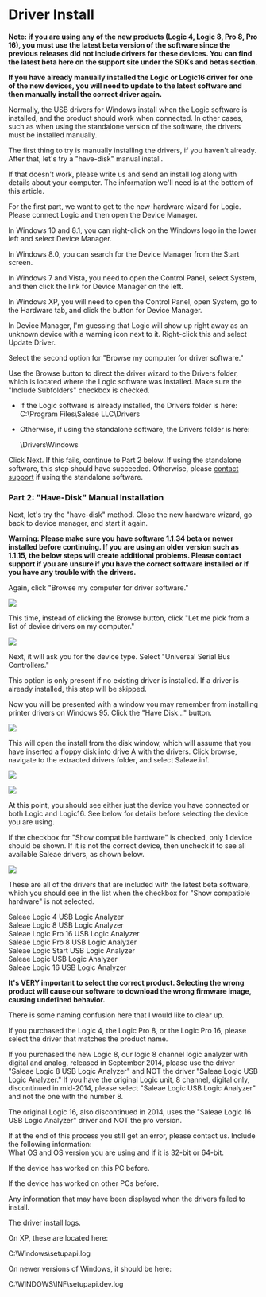 # Driver Install

**Note: if you are using any of the new products \(Logic 4, Logic 8, Pro 8, Pro 16\), you must use the latest beta version of the software since the previous releases did not include drivers for these devices. You can find the latest beta here on the support site under the SDKs and betas section.**

**If you have already manually installed the Logic or Logic16 driver for one of the new devices, you will need to update to the latest software and then manually install the correct driver again.**

Normally, the USB drivers for Windows install when the Logic software is installed, and the product should work when connected. In other cases, such as when using the standalone version of the software, the drivers must be installed manually.

The first thing to try is manually installing the drivers, if you haven't already. After that, let's try a "have-disk" manual install.

If that doesn't work, please write us and send an install log along with details about your computer. The information we'll need is at the bottom of this article.

For the first part, we want to get to the new-hardware wizard for Logic. Please connect Logic and then open the Device Manager.

In Windows 10 and 8.1, you can right-click on the Windows logo in the lower left and select Device Manager.

In Windows 8.0, you can search for the Device Manager from the Start screen.

In Windows 7 and Vista, you need to open the Control Panel, select System, and then click the link for Device Manager on the left.

In Windows XP, you will need to open the Control Panel, open System, go to the Hardware tab, and click the button for Device Manager.

In Device Manager, I'm guessing that Logic will show up right away as an unknown device with a warning icon next to it. Right-click this and select Update Driver.

Select the second option for "Browse my computer for driver software."

Use the Browse button to direct the driver wizard to the Drivers folder, which is located where the Logic software was installed. Make sure the "Include Subfolders" checkbox is checked.

* If the Logic software is already installed, the Drivers folder is here: C:\Program Files\Saleae LLC\Drivers
* Otherwise, if using the standalone software, the Drivers folder is here:

  \Drivers\Windows

Click Next. If this fails, continue to Part 2 below. If using the standalone software, this step should have succeeded. Otherwise, please [contact support](http://support.saleae.com/hc/en-us/requests/new) if using the standalone software.

### Part 2: "Have-Disk" Manual Installation

Next, let's try the "have-disk" method. Close the new hardware wizard, go back to device manager, and start it again.

**Warning: Please make sure you have software 1.1.34 beta or newer installed before continuing. If you are using an older version such as 1.1.15, the below steps will create additional problems. Please contact support if you are unsure if you have the correct software installed or if you have any trouble with the drivers.**

Again, click "Browse my computer for driver software."

![](https://trello-attachments.s3.amazonaws.com/57215d889e8ae939fe4a2834/631x469/da3cba938586d18eb312830d414a2019/page_1.PNG)

This time, instead of clicking the Browse button, click "Let me pick from a list of device drivers on my computer."

![](https://trello-attachments.s3.amazonaws.com/57215d889e8ae939fe4a2834/630x469/8d291c47af4d57a5d080501b24ed0523/page_2.PNG)

Next, it will ask you for the device type. Select "Universal Serial Bus Controllers."

This option is only present if no existing driver is installed. If a driver is already installed, this step will be skipped.

Now you will be presented with a window you may remember from installing printer drivers on Windows 95. Click the "Have Disk..." button.

![](https://trello-attachments.s3.amazonaws.com/57215d889e8ae939fe4a2834/630x470/88234f6fb7d365deebc9cf6b5d4a4eef/page_3.PNG)

This will open the install from the disk window, which will assume that you have inserted a floppy disk into drive A with the drivers. Click browse, navigate to the extracted drivers folder, and select Saleae.inf.

![](https://trello-attachments.s3.amazonaws.com/57215d889e8ae939fe4a2834/440x239/4b72f41b11b7fba1f873df28df6261da/page_4.PNG)

![](https://trello-attachments.s3.amazonaws.com/57215d889e8ae939fe4a2834/573x427/9c75de05f81dd754af3f2fe7611ee123/page_5.PNG)

At this point, you should see either just the device you have connected or both Logic and Logic16. See below for details before selecting the device you are using.

If the checkbox for "Show compatible hardware" is checked, only 1 device should be shown. If it is not the correct device, then uncheck it to see all available Saleae drivers, as shown below.

![](https://trello-attachments.s3.amazonaws.com/57215d889e8ae939fe4a2834/629x468/cb7a842f13a54506e4b070799e692e85/page_6.PNG)

These are all of the drivers that are included with the latest beta software, which you should see in the list when the checkbox for "Show compatible hardware" is not selected.

Saleae Logic 4 USB Logic Analyzer  
Saleae Logic 8 USB Logic Analyzer  
Saleae Logic Pro 16 USB Logic Analyzer  
Saleae Logic Pro 8 USB Logic Analyzer  
Saleae Logic Start USB Logic Analyzer  
Saleae Logic USB Logic Analyzer  
Saleae Logic 16 USB Logic Analyzer

**It's VERY important to select the correct product. Selecting the wrong product will cause our software to download the wrong firmware image, causing undefined behavior.**

There is some naming confusion here that I would like to clear up.

If you purchased the Logic 4, the Logic Pro 8, or the Logic Pro 16, please select the driver that matches the product name.

If you purchased the new Logic 8, our logic 8 channel logic analyzer with digital and analog, released in September 2014, please use the driver "Saleae Logic 8 USB Logic Analyzer" and NOT the driver "Saleae Logic USB Logic Analyzer." If you have the original Logic unit, 8 channel, digital only, discontinued in mid-2014, please select "Saleae Logic USB Logic Analyzer" and not the one with the number 8.

The original Logic 16, also discontinued in 2014, uses the "Saleae Logic 16 USB Logic Analyzer" driver and NOT the pro version.

If at the end of this process you still get an error, please contact us. Include the following information:  
What OS and OS version you are using and if it is 32-bit or 64-bit.

If the device has worked on this PC before.

If the device has worked on other PCs before.

Any information that may have been displayed when the drivers failed to install.

The driver install logs.

On XP, these are located here:

C:\Windows\setupapi.log

On newer versions of Windows, it should be here:

C:\WINDOWS\INF\setupapi.dev.log

